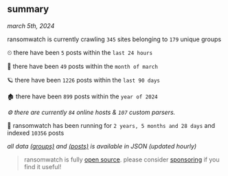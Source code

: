 
## summary
_march 5th, 2024_

ransomwatch is currently crawling `345` sites belonging to `179` unique groups

⏲ there have been `5` posts within the `last 24 hours`

🦈 there have been `49` posts within the `month of march`

🪐 there have been `1226` posts within the `last 90 days`

🏚 there have been `899` posts within the `year of 2024`

_⚙️ there are currently `84` online hosts & `107` custom parsers._

🦕 ransomwatch has been running for `2 years, 5 months and 28 days` and indexed `10356` posts

_all data  [(groups)](http://ransomwhat.telemetry.ltd/groups) and [(posts)](http://ransomwhat.telemetry.ltd/posts) is available in JSON (updated hourly)_

> ransomwatch is fully [open source](https://github.com/joshhighet/ransomwatch#ransomwatch--). please consider [sponsoring](https://github.com/sponsors/joshhighet) if you find it useful!
